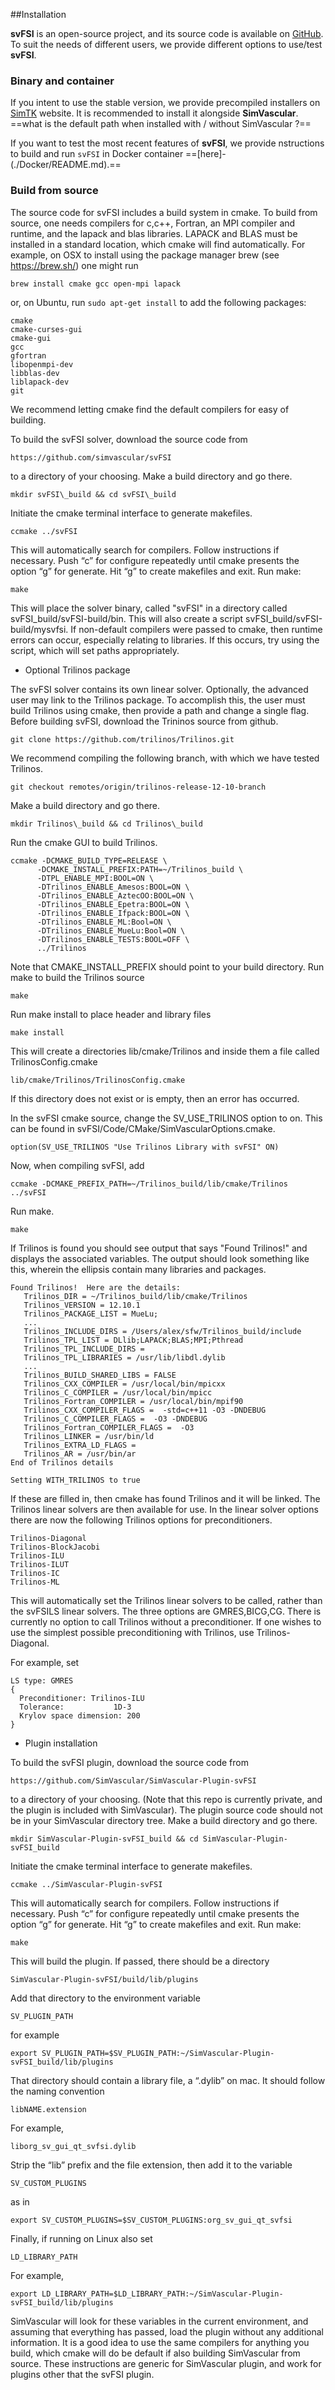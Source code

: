 ##Installation

<strong>svFSI</strong> is an open-source project, and its source code is available on <a href="https://github.com/SimVascular/svFSI">GitHub</a>. To suit the needs of different users, we provide different options to use/test <strong>svFSI</strong>.

### Binary and container

If you intent to use the stable version, we provide precompiled installers on <a href="https://simtk.org/projects/simvascular#">SimTK</a> website. It is recommended to install it alongside <strong>SimVascular</strong>. ==what is the default path when installed with / without SimVascular ?==

If you want to test the most recent features of <strong>svFSI</strong>, we provide nstructions to build and run `svFSI` in Docker container ==[here]-(./Docker/README.md).==

### Build from source

The source code for svFSI includes a build system in cmake. To build from source, one needs compilers for c,c++, Fortran, an MPI compiler and runtime, and the lapack and blas libraries. LAPACK and BLAS must be installed in a standard location, which cmake will find automatically. For example, on OSX to install using the package manager brew (see <span>https://brew.sh/</span>) one might run

    brew install cmake gcc open-mpi lapack 

or, on Ubuntu, run `sudo apt-get install` to add the following packages:

    cmake
    cmake-curses-gui
    cmake-gui
    gcc 
    gfortran
    libopenmpi-dev
    libblas-dev
    liblapack-dev
    git

We recommend letting cmake find the default compilers for easy of building.

To build the svFSI solver, download the source code from

    https://github.com/simvascular/svFSI

to a directory of your choosing. Make a build directory and go there.

    mkdir svFSI\_build && cd svFSI\_build 

Initiate the cmake terminal interface to generate makefiles.

    ccmake ../svFSI 

This will automatically search for compilers. Follow instructions if necessary. Push “c” for configure repeatedly until cmake presents the option “g” for generate. Hit “g” to create makefiles and exit. Run make:

    make 

This will place the solver binary, called "svFSI" in a directory called svFSI\_build/svFSI-build/bin. This will also create a script svFSI\_build/svFSI-build/mysvfsi. If non-default compilers were passed to cmake, then runtime errors can occur, especially relating to libraries. If this occurs, try using the script, which will set paths appropriately. 

- Optional Trilinos package

The svFSI solver contains its own linear solver. Optionally, the advanced user may link to the Trilinos package. To accomplish this, the user must build Trilinos using cmake, then provide a path and change a single flag. Before building svFSI, download the Trininos source from github. 

    git clone https://github.com/trilinos/Trilinos.git

We recommend compiling the following branch, with which we have tested Trilinos. 

    git checkout remotes/origin/trilinos-release-12-10-branch

Make a build directory and go there.

    mkdir Trilinos\_build && cd Trilinos\_build 

Run the cmake GUI to build Trilinos. 

    ccmake -DCMAKE_BUILD_TYPE=RELEASE \
          -DCMAKE_INSTALL_PREFIX:PATH=~/Trilinos_build \
          -DTPL_ENABLE_MPI:BOOL=ON \
          -DTrilinos_ENABLE_Amesos:BOOL=ON \
          -DTrilinos_ENABLE_AztecOO:BOOL=ON \
          -DTrilinos_ENABLE_Epetra:BOOL=ON \
          -DTrilinos_ENABLE_Ifpack:BOOL=ON \
          -DTrilinos_ENABLE_ML:Bool=ON \
          -DTrilinos_ENABLE_MueLu:Bool=ON \
          -DTrilinos_ENABLE_TESTS:BOOL=OFF \
          ../Trilinos

Note that CMAKE_INSTALL_PREFIX should point to your build directory. Run make to build the Trilinos source 

    make 

Run make install to place header and library files 

    make install 

This will create a directories lib/cmake/Trilinos and inside them a file called TrilinosConfig.cmake

    lib/cmake/Trilinos/TrilinosConfig.cmake

If this directory does not exist or is empty, then an error has occurred. 

In the svFSI cmake source, change the SV_USE_TRILINOS option to on. This can be found in svFSI/Code/CMake/SimVascularOptions.cmake. 

    option(SV_USE_TRILINOS "Use Trilinos Library with svFSI" ON)

Now, when compiling svFSI, add 

    ccmake -DCMAKE_PREFIX_PATH=~/Trilinos_build/lib/cmake/Trilinos  ../svFSI

Run make. 

    make 

If Trilinos is found you should see output that says "Found Trilinos!" and displays the associated variables. The output should look something like this, wherein the ellipsis contain many libraries and packages. 

    Found Trilinos!  Here are the details: 
       Trilinos_DIR = ~/Trilinos_build/lib/cmake/Trilinos
       Trilinos_VERSION = 12.10.1
       Trilinos_PACKAGE_LIST = MueLu;
       ...
       Trilinos_INCLUDE_DIRS = /Users/alex/sfw/Trilinos_build/include
       Trilinos_TPL_LIST = DLlib;LAPACK;BLAS;MPI;Pthread
       Trilinos_TPL_INCLUDE_DIRS = 
       Trilinos_TPL_LIBRARIES = /usr/lib/libdl.dylib
       ...
       Trilinos_BUILD_SHARED_LIBS = FALSE
       Trilinos_CXX_COMPILER = /usr/local/bin/mpicxx
       Trilinos_C_COMPILER = /usr/local/bin/mpicc
       Trilinos_Fortran_COMPILER = /usr/local/bin/mpif90
       Trilinos_CXX_COMPILER_FLAGS =  -std=c++11 -O3 -DNDEBUG
       Trilinos_C_COMPILER_FLAGS =  -O3 -DNDEBUG
       Trilinos_Fortran_COMPILER_FLAGS =  -O3
       Trilinos_LINKER = /usr/bin/ld
       Trilinos_EXTRA_LD_FLAGS = 
       Trilinos_AR = /usr/bin/ar
    End of Trilinos details

    Setting WITH_TRILINOS to true

If these are filled in, then cmake has found Trilinos and it will be linked. The Trilinos linear solvers are then available for use. In the linear solver options there are now the following Trilinos options for preconditioners. 

    Trilinos-Diagonal
    Trilinos-BlockJacobi 
    Trilinos-ILU
    Trilinos-ILUT
    Trilinos-IC
    Trilinos-ML

This will automatically set the Trilinos linear solvers to be called, rather than the svFSILS linear solvers. The three options are GMRES,BICG,CG. There is currently no option to call Trilinos without a preconditioner. If one wishes to use the simplest possible preconditioning with Trilinos, use Trilinos-Diagonal. 

For example, set 

    LS type: GMRES
    {
      Preconditioner: Trilinos-ILU
      Tolerance:           1D-3
      Krylov space dimension: 200
    }

- Plugin installation

To build the svFSI plugin, download the source code from

    https://github.com/SimVascular/SimVascular-Plugin-svFSI

to a directory of your choosing. (Note that this repo is currently private, and the plugin is included with SimVascular). The plugin source code should not be in your SimVascular directory tree. Make a build directory and go there.

    mkdir SimVascular-Plugin-svFSI_build && cd SimVascular-Plugin-svFSI_build 

Initiate the cmake terminal interface to generate makefiles.

    ccmake ../SimVascular-Plugin-svFSI

This will automatically search for compilers. Follow instructions if necessary. Push “c” for configure repeatedly until cmake presents the option “g” for generate. Hit “g” to create makefiles and exit. Run make:

    make 

This will build the plugin. If passed, there should be a directory

    SimVascular-Plugin-svFSI/build/lib/plugins

Add that directory to the environment variable

    SV_PLUGIN_PATH

for example

    export SV_PLUGIN_PATH=$SV_PLUGIN_PATH:~/SimVascular-Plugin-svFSI_build/lib/plugins

That directory should contain a library file, a “.dylib” on mac. It should follow the naming convention

    libNAME.extension 

For example,

    liborg_sv_gui_qt_svfsi.dylib

Strip the “lib” prefix and the file extension, then add it to the variable

    SV_CUSTOM_PLUGINS 

as in

    export SV_CUSTOM_PLUGINS=$SV_CUSTOM_PLUGINS:org_sv_gui_qt_svfsi

Finally, if running on Linux also set  

    LD_LIBRARY_PATH

For example, 

    export LD_LIBRARY_PATH=$LD_LIBRARY_PATH:~/SimVascular-Plugin-svFSI_build/lib/plugins

SimVascular will look for these variables in the current environment, and assuming that everything has passed, load the plugin without any additional information. It is a good idea to use the same compilers for anything you build, which cmake will do be default if also building SimVascular from source. These instructions are generic for SimVascular plugin, and work for plugins other that the svFSI plugin.







